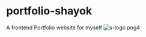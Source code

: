 # portfolio-shayok
A frontend Portfolio website for myself
![s-logo png4](https://github.com/enohyn/shayok-portfolio/assets/35142553/3178e2f3-5eaa-4810-8af9-e683b9b69113)


